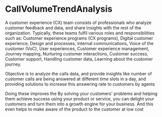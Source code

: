 # CallVolumeTrendAnalysis
A customer experience (CX) team consists of professionals who
analyze customer feedback and data, and share insights with the rest
of the organization. Typically, these teams fulfil various roles and
responsibilities such as: Customer experience programs (CX
programs), Digital customer experience, Design and processes,
Internal communications, Voice of the customer (VoC), User
experiences, Customer experience management, Journey mapping,
Nurturing customer interactions, Customer success, Customer
support, Handling customer data, Learning about the customer
journey.


Objective is to analyze the calls data, and provide insights like number of customer calls are being answered at different time slots in a day, and providing solutions to increase this answering rate to customers by agents

Doing these improves the By solving your customers' problems
and helping them achieve success using your product or service, you
can delight your customers and turn them into a growth engine for your
business. And this even helps to make aware of the product to the
customer at low cost
